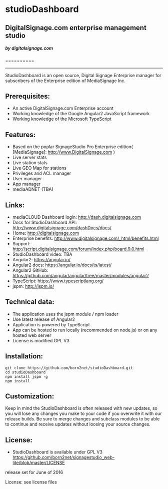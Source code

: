 studioDashboard
=====================

DigitalSignage.com enterprise management studio   
----------------

<h5>by digitalsignage.com</h5> 
==========

------------------------------------------------------------------------

StudioDashboard is an open source, Digital Signage Enterprise manager for subscribers of the Enterprise 
edition of MediaSignage Inc.

Prerequisites:
-----------------
- An active DigitalSignage.com Enterprise account
- Working knowledge of the Google Angular2 JavaScript framework
- Working knowledge of the Microsoft TypeScript 
 
Features:
----------

 - Based on the poplar SignageStudio Pro Enterprise edition( [MediaSignage]: http://www.DigitalSignage.com )
 - Live server stats
 - Live station stats 
 - Live GEO Map for stations
 - Privileges and ACL manager
 - User manager
 - App manager
 - mediaADNET (TBA)

Links:
------------------------------------------------------------------------
- mediaCLOUD Dashboard login: http://dash.digitalsignage.com
- Docs for StudioDashboard API: http://www.digitalsignage.com/dashDocs/docs/
- Home: http://digitalsignage.com
- Enterprise benefits: http://www.digitalsignage.com/_html/benefits.html
- Support: http://script.digitalsignage.com/forum/index.php/board,9.0.html
- StudioDashboard video: TBA
- Angular2: https://angular.io/
- Angular2 docs: https://angular.io/docs/ts/latest/
- Angular2 GitHub: https://github.com/angular/angular/tree/master/modules/angular2
- TypeScript: https://www.typescriptlang.org/
- jspm: http://jspm.io/ 


Technical data:
------------------------------------------------------------------------
- The application uses the jspm module / npm loader
- Use latest release of Angular2
- Application is powered by TypeScript
- App can be hosted to run locally (recommended on node.js) or on any hosted web server
- License is modified GPL V3

Installation:
------------------------------------------------------------------------
 
```
git clone https://github.com/born2net/studioDashboard.git
cd studioDashboard
npm install jspm -g
npm install
```


Customization:
------------------------------------------------------------------------
Keep in mind the StudioDashboard is often released with new updates, so you will lose any changes you make to your code if you overwrite it with our release builds.
Be sure to merge changes and subclass modules to be able to continue and receive updates without loosing your source changes.


License:
------------------------------------------------------------------------
- StudioDashboard is available under GPL V3 https://github.com/born2net/signagestudio_web-lite/blob/master/LICENSE









release set for June of 2016

License: see license files

